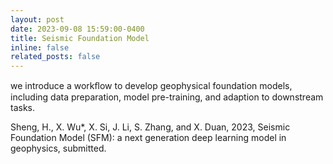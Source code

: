 ```yaml
---
layout: post
date: 2023-09-08 15:59:00-0400
title: Seismic Foundation Model
inline: false
related_posts: false
---
```

we introduce a workﬂow to develop geophysical foundation models, including data preparation, model pre-training, and adaption to downstream tasks.

Sheng, H., X. Wu*, X. Si, J. Li, S. Zhang, and X. Duan, 2023, Seismic Foundation Model (SFM): a next generation deep learning model in geophysics, submitted.
